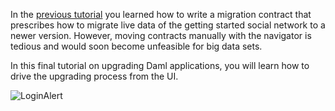 In the [previous tutorial](https://daml.com/learn/upgrading/upgrading-daml-models) you learned how
to write a migration contract that prescribes how to migrate live data of the getting started social
network to a newer version. However, moving contracts manually with the navigator is tedious and
would soon become unfeasible for big data sets.

In this final tutorial on upgrading Daml applications, you will learn how to drive the upgrading
process from the UI.

![LoginAlert](assets/login_screen.png)
